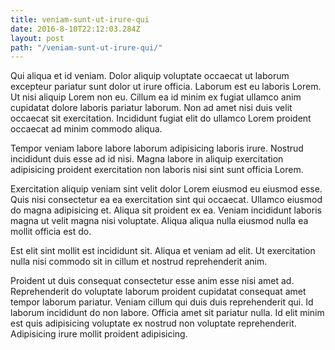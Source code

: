 ```yaml
---
title: veniam-sunt-ut-irure-qui
date: 2016-8-10T22:12:03.284Z
layout: post
path: "/veniam-sunt-ut-irure-qui/"
---
```


Qui aliqua et id veniam. Dolor aliquip voluptate occaecat ut laborum excepteur pariatur sunt dolor ut irure officia. Laborum est eu laboris Lorem. Ut nisi aliquip Lorem non eu. Cillum ea id minim ex fugiat ullamco anim cupidatat dolore laboris pariatur laborum. Non ad amet nisi duis velit occaecat sit exercitation. Incididunt fugiat elit do ullamco Lorem proident occaecat ad minim commodo aliqua.

Tempor veniam labore labore laborum adipisicing laboris irure. Nostrud incididunt duis esse ad id nisi. Magna labore in aliquip exercitation adipisicing proident exercitation non laboris nisi sint sunt officia Lorem.

Exercitation aliquip veniam sint velit dolor Lorem eiusmod eu eiusmod esse. Quis nisi consectetur ea ea exercitation sint qui occaecat. Ullamco eiusmod do magna adipisicing et. Aliqua sit proident ex ea. Veniam incididunt laboris magna ut velit magna nisi voluptate. Aliqua aliqua nulla eiusmod nulla ea mollit officia est do.

Est elit sint mollit est incididunt sit. Aliqua et veniam ad elit. Ut exercitation nulla nisi commodo sit in cillum et nostrud reprehenderit anim.

Proident ut duis consequat consectetur esse anim esse nisi amet ad. Reprehenderit do voluptate laborum proident cupidatat consequat amet tempor laborum pariatur. Veniam cillum qui duis duis reprehenderit qui. Id laborum incididunt do non labore. Officia amet sit pariatur nulla. Id elit minim est quis adipisicing voluptate ex nostrud non voluptate reprehenderit. Adipisicing irure mollit proident adipisicing.